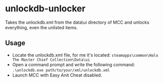 # unlockdb-unlocker
Takes the unlockdb.xml from the data\ui directory of MCC and unlocks everything, even the unlisted items.

## Usage
- Locate the unlockdb.xml file, for me it's located: `steamapps\common\Halo The Master Chief Collection\Data\ui`
- Open a command prompt and write the following command: `.\unlockdb.exe path/to/your/xml/unlockdb.xml`
- Launch MCC with Easy Anit Cheat disabled.
